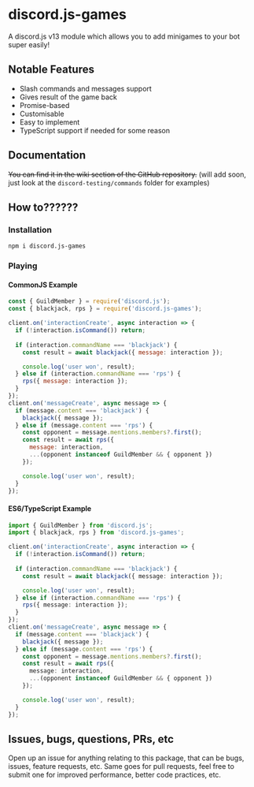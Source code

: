# discord.js-games

A discord.js v13 module which allows you to add minigames to your bot super easily!

## Notable Features

* Slash commands and messages support
* Gives result of the game back
* Promise-based
* Customisable
* Easy to implement
* TypeScript support if needed for some reason

## Documentation

~~You can find it in the wiki section of the GitHub repository.~~ (will add soon, just look at the `discord-testing/commands` folder for examples)

## How to??????

### Installation

```
npm i discord.js-games
```

### Playing

#### CommonJS Example
```js
const { GuildMember } = require('discord.js');
const { blackjack, rps } = require('discord.js-games');

client.on('interactionCreate', async interaction => {
  if (!interaction.isCommand()) return;
  
  if (interaction.commandName === 'blackjack') {
    const result = await blackjack({ message: interaction });

    console.log('user won', result);
  } else if (interaction.commandName === 'rps') {
    rps({ message: interaction });
  }
});
client.on('messageCreate', async message => {
  if (message.content === 'blackjack') {
    blackjack({ message });
  } else if (message.content === 'rps') {
    const opponent = message.mentions.members?.first();
    const result = await rps({
      message: interaction,
      ...(opponent instanceof GuildMember && { opponent })
    });

    console.log('user won', result);
  }
});
```

#### ES6/TypeScript Example
```ts
import { GuildMember } from 'discord.js';
import { blackjack, rps } from 'discord.js-games';

client.on('interactionCreate', async interaction => {
  if (!interaction.isCommand()) return;
  
  if (interaction.commandName === 'blackjack') {
    const result = await blackjack({ message: interaction });

    console.log('user won', result);
  } else if (interaction.commandName === 'rps') {
    rps({ message: interaction });
  }
});
client.on('messageCreate', async message => {
  if (message.content === 'blackjack') {
    blackjack({ message });
  } else if (message.content === 'rps') {
    const opponent = message.mentions.members?.first();
    const result = await rps({
      message: interaction,
      ...(opponent instanceof GuildMember && { opponent })
    });

    console.log('user won', result);
  }
});
```

## Issues, bugs, questions, PRs, etc

Open up an issue for anything relating to this package, that can be bugs, issues, feature requests, etc. Same goes for pull requests, feel free to submit one for improved performance, better code practices, etc.